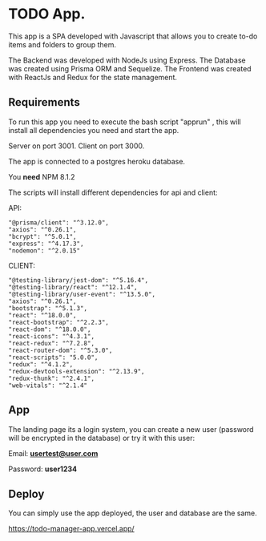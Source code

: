 # TODO App.

This app is a SPA developed with Javascript that allows you to create to-do items and folders to
group them.

The Backend was developed with NodeJs using Express.
The Database was created using Prisma ORM and Sequelize.
The Frontend was created with ReactJs and Redux for the state management.

## Requirements
To run this app you need to execute the bash script "apprun" , this will install all dependencies you need and start the app. 

Server on port 3001.
Client on port 3000.

The app is connected to a postgres heroku database.

You **need** NPM 8.1.2

The scripts will install different dependencies for api and client:

API:

    "@prisma/client": "^3.12.0",
    "axios": "^0.26.1",
    "bcrypt": "^5.0.1",
    "express": "^4.17.3",
    "nodemon": "^2.0.15"
    
CLIENT:

    "@testing-library/jest-dom": "^5.16.4",
    "@testing-library/react": "^12.1.4",
    "@testing-library/user-event": "^13.5.0",
    "axios": "^0.26.1",
    "bootstrap": "^5.1.3",
    "react": "^18.0.0",
    "react-bootstrap": "^2.2.3",
    "react-dom": "^18.0.0",
    "react-icons": "^4.3.1",
    "react-redux": "^7.2.8",
    "react-router-dom": "^5.3.0",
    "react-scripts": "5.0.0",
    "redux": "^4.1.2",
    "redux-devtools-extension": "^2.13.9",
    "redux-thunk": "^2.4.1",
    "web-vitals": "^2.1.4"
    
## App 
The landing page its a login system, you can create a new user (password will be encrypted in the database) or try it with this user:

Email: **usertest@user.com**

Password: **user1234**

## Deploy

You can simply use the app deployed, the user and database are the same. 

https://todo-manager-app.vercel.app/
